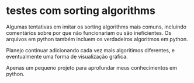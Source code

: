 # testes com sorting algorithms
Algumas tentativas em imitar os sorting algorithms mais comuns, incluindo comentários sobre por que não funcionariam ou são ineficientes. Os arquivos em python também incluem os verdadeiros algoritmos em python.  

Planejo continuar adicionando cada vez mais algoritimos diferentes, e eventualmente uma forma de visualização gráfica.  

Apenas um pequeno projeto para aprofundar meus conhecimentos em python.  
